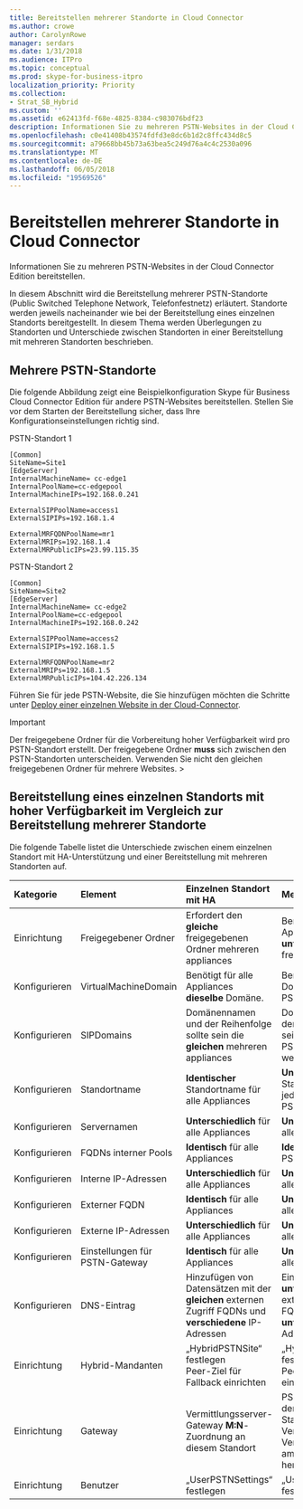 ```yaml
---
title: Bereitstellen mehrerer Standorte in Cloud Connector
ms.author: crowe
author: CarolynRowe
manager: serdars
ms.date: 1/31/2018
ms.audience: ITPro
ms.topic: conceptual
ms.prod: skype-for-business-itpro
localization_priority: Priority
ms.collection:
- Strat_SB_Hybrid
ms.custom: ''
ms.assetid: e62413fd-f68e-4825-8384-c983076bdf23
description: Informationen Sie zu mehreren PSTN-Websites in der Cloud Connector Edition bereitstellen.
ms.openlocfilehash: c0e41408b43574fdfd3e8dc6b1d2c8ffc434d8c5
ms.sourcegitcommit: a79668bb45b73a63bea5c249d76a4c4c2530a096
ms.translationtype: MT
ms.contentlocale: de-DE
ms.lasthandoff: 06/05/2018
ms.locfileid: "19569526"
---
```

# <a name="deploy-multiple-sites-in-cloud-connector"></a>Bereitstellen mehrerer Standorte in Cloud Connector
 
Informationen Sie zu mehreren PSTN-Websites in der Cloud Connector Edition bereitstellen.
  
In diesem Abschnitt wird die Bereitstellung mehrerer PSTN-Standorte (Public Switched Telephone Network, Telefonfestnetz) erläutert. Standorte werden jeweils nacheinander wie bei der Bereitstellung eines einzelnen Standorts bereitgestellt. In diesem Thema werden Überlegungen zu Standorten und Unterschiede zwischen Standorten in einer Bereitstellung mit mehreren Standorten beschrieben.  
  
## <a name="multiple-public-switched-telephone-network-pstn-sites"></a>Mehrere PSTN-Standorte

Die folgende Abbildung zeigt eine Beispielkonfiguration Skype für Business Cloud Connector Edition für andere PSTN-Websites bereitstellen. Stellen Sie vor dem Starten der Bereitstellung sicher, dass Ihre Konfigurationseinstellungen richtig sind.
  
PSTN-Standort 1
  
```
[Common]
SiteName=Site1
[EdgeServer]
InternalMachineName= cc-edge1
InternalPoolName=cc-edgepool
InternalMachineIPs=192.168.0.241

ExternalSIPPoolName=access1
ExternalSIPIPs=192.168.1.4

ExternalMRFQDNPoolName=mr1
ExternalMRIPs=192.168.1.4
ExternalMRPublicIPs=23.99.115.35
```

PSTN-Standort 2
  
```
[Common]
SiteName=Site2
[EdgeServer]
InternalMachineName= cc-edge2
InternalPoolName=cc-edgepool
InternalMachineIPs=192.168.0.242

ExternalSIPPoolName=access2
ExternalSIPIPs=192.168.1.5

ExternalMRFQDNPoolName=mr2
ExternalMRIPs=192.168.1.5
ExternalMRPublicIPs=104.42.226.134
```

Führen Sie für jede PSTN-Website, die Sie hinzufügen möchten die Schritte unter [Deploy einer einzelnen Website in der Cloud-Connector](deploy-a-single-site-in-cloud-connector.md).
  
> [!IMPORTANT]
> Der freigegebene Ordner für die Vorbereitung hoher Verfügbarkeit wird pro PSTN-Standort erstellt. Der freigegebene Ordner **muss** sich zwischen den PSTN-Standorten unterscheiden. Verwenden Sie nicht den gleichen freigegebenen Ordner für mehrere Websites. > 
  
## <a name="single-site-with-high-availability-ha-compared-to-multi-site-deployments"></a>Bereitstellung eines einzelnen Standorts mit hoher Verfügbarkeit im Vergleich zur Bereitstellung mehrerer Standorte
<a name="BKMK_SingleSitecomparedtomulti-site"> </a>

Die folgende Tabelle listet die Unterschiede zwischen einem einzelnen Standort mit HA-Unterstützung und einer Bereitstellung mit mehreren Standorten auf.
  
|**Kategorie**|**Element**|**Einzelnen Standort mit HA**|**Mehrere Standorte**|
|:-----|:-----|:-----|:-----|
|Einrichtung  <br/> |Freigegebener Ordner  <br/> |Erfordert den **gleiche** freigegebenen Ordner mehreren appliances <br/> |Benötigt für jede Appliance einen **unterschiedlichen** freigegebenen Ordner. <br/> |
|Konfigurieren  <br/> |VirtualMachineDomain  <br/> |Benötigt für alle Appliances **dieselbe** Domäne. <br/> |Benötigt **dieselbe** Domäne für alle PSTN-Standorte <br/> |
|Konfigurieren  <br/> |SIPDomains  <br/> |Domänennamen und der Reihenfolge sollte sein die **gleichen** mehreren appliances <br/> |Domänennamen und der Reihenfolge sollte sein die **gleichen** PSTN-websiteübergreifenden <br/> |
|Konfigurieren  <br/> |Standortname  <br/> |**Identischer** Standortname für alle Appliances <br/> |**Unterschiedlicher** Standortname für jeden einzelnen PSTN-Standort <br/> |
|Konfigurieren  <br/> |Servernamen  <br/> |**Unterschiedlich** für alle Appliances <br/> |**Unterschiedlich** für alle PSTN-Standorte <br/> |
|Konfigurieren  <br/> |FQDNs interner Pools  <br/> |**Identisch** für alle Appliances <br/> |**Identisch** für alle PSTN-Standorte <br/> |
|Konfigurieren  <br/> |Interne IP-Adressen  <br/> |**Unterschiedlich** für alle Appliances <br/> |**Unterschiedlich** für alle PSTN-Standorte <br/> |
|Konfigurieren  <br/> |Externer FQDN  <br/> |**Identisch** für alle Appliances <br/> |**Unterschiedlich** für alle PSTN-Standorte <br/> |
|Konfigurieren  <br/> |Externe IP-Adressen  <br/> |**Unterschiedlich** für alle Appliances <br/> |**Unterschiedlich** für alle PSTN-Standorte <br/> |
|Konfigurieren  <br/> |Einstellungen für PSTN-Gateway  <br/> |**Identisch** für alle Appliances <br/> |**Unterschiedlich** für alle PSTN-Standorte <br/> |
|Konfigurieren  <br/> |DNS-Eintrag  <br/> |Hinzufügen von Datensätzen mit der **gleichen** externen Zugriff FQDNs und **verschiedene** IP-Adressen <br/> |Einträge mit **unterschiedlichen** externen Zugriffs-FQDNs und **unterschiedlichen** IP-Adressen <br/> |
|Einrichtung  <br/> |Hybrid-Mandanten  <br/> |„HybridPSTNSite“ festlegen  <br/> Peer-Ziel für Fallback einrichten  <br/> |„HybridPSTNSite“ festlegen  <br/> Peer-Ziel für Fallback einrichten  <br/> |
|Einrichtung  <br/> |Gateway  <br/> |Vermittlungsserver-Gateway **M:N**-Zuordnung an diesem Standort <br/> |PSTN-Gateways an den einzelnen PSTN-Standorten sollten nur Verbindungen mit Vermittlungsservern am gleichen Standort herstellen.  <br/> |
|Einrichtung  <br/> |Benutzer  <br/> |„UserPSTNSettings“ festlegen  <br/> |„UserPSTNSettings“ festlegen  <br/> |
   

